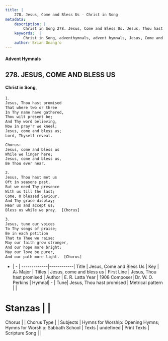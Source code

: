 ```yaml
---
title: |
    278. Jesus, Come and Bless Us - Christ in Song
metadata:
    description: |
        Christ in Song 278. Jesus, Come and Bless Us. Jesus, Thou hast promised That where two or three In Thy name have gathered, Thou wilt present be; And Thy word believing, Now in pray'r we kneel; Jesus, come and bless us; Lord, Thyself reveal. Chorus: Jesus, come and bless us While we linger here; Jesus, come and bless us, Be Thou ever near.
    keywords:  |
        Christ in Song, adventhymnals, advent hymnals, Jesus, Come and Bless Us, Jesus, Thou hast promised. Jesus, come and bless us
    author: Brian Onang'o
---
```


#### Advent Hymnals
## 278. JESUS, COME AND BLESS US
####  Christ in Song,

```txt
1.
Jesus, Thou hast promised
That where two or three
In Thy name have gathered,
Thou wilt present be;
And Thy word believing,
Now in pray'r we kneel;
Jesus, come and bless us;
Lord, Thyself reveal.

Chorus:
Jesus, come and bless us
While we linger here;
Jesus, come and bless us,
Be Thou ever near.

2.
Jesus, Thou hast met us
Oft in seasons past,
But we need Thy presence
With us till the last;
Come, O blessed Saviour,
And Thy grace display;
Hear us and accept us;
Bless us while we pray.  [Chorus]

3.
Jesus, tune our voices
To Thy songs of praise;
Be in each petition
That to Thee we raise:
May our faith grow stronger,
And our hope more bright;
May our love be purer,
And our path more light.  [Chorus]

```

- |   -  |
-------------|------------|
Title | Jesus, Come and Bless Us |
Key | A♭ Major |
Titles | Jesus, come and bless us |
First Line | Jesus, Thou hast promised |
Author | E. R. Latta
Year | 1908
Composer| Dr. W. O. Perkins |
Hymnal|  - |
Tune| Jesus, Thou hast promised |
Metrical pattern | |
# Stanzas |  |
Chorus |  |
Chorus Type |  |
Subjects | Hymns for Worship: Opening Hymns; Hymns for Worship: Sabbath School |
Texts | undefined |
Print Texts | 
Scripture Song |  |
    
